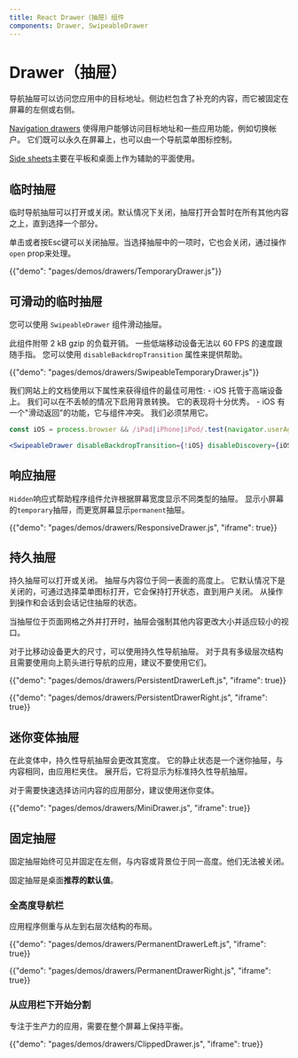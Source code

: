 ```yaml
---
title: React Drawer（抽屉）组件
components: Drawer, SwipeableDrawer
---
```

# Drawer（抽屉）

<p class="description">导航抽屉可以访问您应用中的目标地址。侧边栏包含了补充的内容，而它被固定在屏幕的左侧或右侧。</p>

[Navigation drawers](https://material.io/design/components/navigation-drawer.html) 使得用户能够访问目标地址和一些应用功能，例如切换帐户。 它们既可以永久在屏幕上，也可以由一个导航菜单图标控制。

[Side sheets](https://material.io/design/components/sheets-side.html)主要在平板和桌面上作为辅助的平面使用。

## 临时抽屉

临时导航抽屉可以打开或关闭。默认情况下关闭，抽屉打开会暂时在所有其他内容之上，直到选择一个部分。

单击或者按Esc键可以关闭抽屉。当选择抽屉中的一项时，它也会关闭，通过操作 `open` prop来处理。

{{"demo": "pages/demos/drawers/TemporaryDrawer.js"}}

## 可滑动的临时抽屉

您可以使用 `SwipeableDrawer` 组件滑动抽屉。

此组件附带 2 kB gzip 的负载开销。 一些低端移动设备无法以 60 FPS 的速度跟随手指。 您可以使用 `disableBackdropTransition` 属性来提供帮助。

{{"demo": "pages/demos/drawers/SwipeableTemporaryDrawer.js"}}

我们网站上的文档使用以下属性来获得组件的最佳可用性: - iOS 托管于高端设备上。 我们可以在不丢帧的情况下启用背景转换。 它的表现将十分优秀。 - iOS 有一个"滑动返回"的功能，它与组件冲突。 我们必须禁用它。

```jsx
const iOS = process.browser && /iPad|iPhone|iPod/.test(navigator.userAgent);

<SwipeableDrawer disableBackdropTransition={!iOS} disableDiscovery={iOS} />
```

## 响应抽屉

`Hidden`响应式帮助程序组件允许根据屏幕宽度显示不同类型的抽屉。 显示小屏幕的`temporary`抽屉，而更宽屏幕显示`permanent`抽屉。

{{"demo": "pages/demos/drawers/ResponsiveDrawer.js", "iframe": true}}

## 持久抽屉

持久抽屉可以打开或关闭。 抽屉与内容位于同一表面的高度上。 它默认情况下是关闭的，可通过选择菜单图标打开，它会保持打开状态，直到用户关闭。 从操作到操作和会话到会话记住抽屉的状态。

当抽屉位于页面网格之外并打开时，抽屉会强制其他内容更改大小并适应较小的视口。

对于比移动设备更大的尺寸，可以使用持久性导航抽屉。 对于具有多级层次结构且需要使用向上箭头进行导航的应用，建议不要使用它们。

{{"demo": "pages/demos/drawers/PersistentDrawerLeft.js", "iframe": true}}

{{"demo": "pages/demos/drawers/PersistentDrawerRight.js", "iframe": true}}

## 迷你变体抽屉

在此变体中，持久性导航抽屉会更改其宽度。 它的静止状态是一个迷你抽屉，与内容相同，由应用栏夹住。 展开后，它将显示为标准持久性导航抽屉。

对于需要快速选择访问内容的应用部分，建议使用迷你变体。

{{"demo": "pages/demos/drawers/MiniDrawer.js", "iframe": true}}

## 固定抽屉

固定抽屉始终可见并固定在左侧，与内容或背景位于同一高度。他们无法被关闭。

固定抽屉是桌面**推荐的默认值**。

### 全高度导航栏

应用程序侧重与从左到右层次结构的布局。

{{"demo": "pages/demos/drawers/PermanentDrawerLeft.js", "iframe": true}}

{{"demo": "pages/demos/drawers/PermanentDrawerRight.js", "iframe": true}}

### 从应用栏下开始分割

专注于生产力的应用，需要在整个屏幕上保持平衡。

{{"demo": "pages/demos/drawers/ClippedDrawer.js", "iframe": true}}